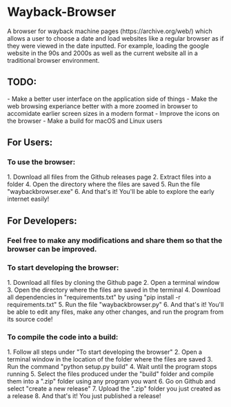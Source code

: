 <h1>Wayback-Browser</h1>
A browser for wayback machine pages (https://archive.org/web/) which allows a user to choose a date and load websites like a regular browser as if they were viewed in the date inputted. For example, loading the google website in the 90s and 2000s as well as the current website all in a traditional browser environment.

<h2>TODO:</h2>
- Make a better user interface on the application side of things
- Make the web browsing experiance better with a more zoomed in browser to accomidate earlier screen sizes in a modern format
- Improve the icons on the browser 
- Make a build for macOS and Linux users

<h2>For Users:</h2>

<h3>To use the browser:</h3>
  1. Download all files from the Github releases page
  2. Extract files into a folder
  4. Open the directory where the files are saved
  5. Run the file "waybackbrowser.exe"
  6. And that's it! You'll be able to explore the early internet easily!

<h2>For Developers:</h2>

<h3>Feel free to make any modifications and share them so that the browser can be improved.</h3>

<h3>To start developing the browser:</h3>
  1. Download all files by cloning the Github page
  2. Open a terminal window
  3. Open the directory where the files are saved in the terminal
  4. Download all dependencies in "requirements.txt" by using "pip install -r requirements.txt"
  5. Run the file "waybackbrowser.py"
  6. And that's it! You'll be able to edit any files, make any other changes, and run the program from its source code!

<h3>To compile the code into a build:</h3>
  1. Follow all steps under "To start developing the browser"
  2. Open a terminal window in the location of the folder where the files are saved
  3. Run the command "python setup.py build"
  4. Wait until the program stops running
  5. Select the files produced under the "build" folder and compile them into a ".zip" folder using any program you want
  6. Go on Github and select "create a new release"
  7. Upload the ".zip" folder you just created as a release
  8. And that's it! You just published a release!
